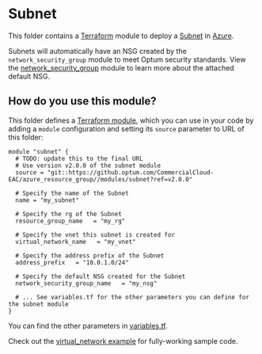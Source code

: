 # Subnet

This folder contains a [Terraform](https://www.terraform.io/) module to deploy a
[Subnet](https://docs.microsoft.com/en-us/azure/virtual-network) in [Azure](https://azure.microsoft.com/en-us/).

Subnets will automatically have an NSG created by the `network_security_group` module to meet Optum security standards. View the [network_security_group](../network_security_group) module to learn more about the attached default NSG.

## How do you use this module?

This folder defines a [Terraform module](https://www.terraform.io/docs/modules/usage.html), which you can use in your
code by adding a `module` configuration and setting its `source` parameter to URL of this folder:

```hcl
module "subnet" {
  # TODO: update this to the final URL
  # Use version v2.0.0 of the subnet module
  source = "git::https://github.optum.com/CommercialCloud-EAC/azure_resource_group//modules/subnet?ref=v2.0.0"

  # Specify the name of the Subnet
  name = "my_subnet"

  # Specify the rg of the Subnet
  resource_group_name   = "my_rg"

  # Specify the vnet this subnet is created for
  virtual_network_name   = "my_vnet"

  # Specify the address prefix of the Subnet
  address_prefix   = "10.0.1.0/24"

  # Specify the default NSG created for the Subnet
  network_security_group_name   = "my_nsg"

  # ... See variables.tf for the other parameters you can define for the subnet module
}
```

You can find the other parameters in [variables.tf](variables.tf).

Check out the [virtual_network example](../../examples/virtual_network) for fully-working sample code.